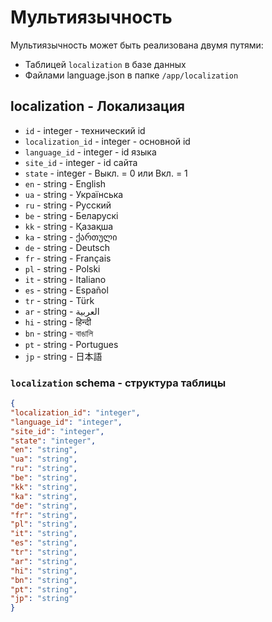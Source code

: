 # Мультиязычность
Мультиязычность может быть реализована двумя путями:
- Таблицей `localization` в базе данных
- Файлами language.json в папке `/app/localization`

## localization - Локализация
- `id` - integer - технический id
- `localization_id` - integer - основной id
- `language_id` - integer - id языка
- `site_id` - integer - id сайта
- `state` - integer - Выкл. = 0 или Вкл. = 1
- `en` - string - English
- `ua` - string - Українська
- `ru` - string - Русский
- `be` - string - Беларускі
- `kk` - string - Қазақша
- `ka` - string - ქართული
- `de` - string - Deutsch
- `fr` - string - Français
- `pl` - string - Polski
- `it` - string - Italiano
- `es` - string - Español
- `tr` - string - Türk
- `ar` - string - العربية
- `hi` - string - हिन्दी
- `bn` - string - বাঙালি
- `pt` - string - Portugues
- `jp` - string - 日本語
 
### `localization` schema - структура таблицы
```json
{
"localization_id": "integer",
"language_id": "integer",
"site_id": "integer",
"state": "integer",
"en": "string",
"ua": "string",
"ru": "string",
"be": "string",
"kk": "string",
"ka": "string",
"de": "string",
"fr": "string",
"pl": "string",
"it": "string",
"es": "string",
"tr": "string",
"ar": "string",
"hi": "string",
"bn": "string",
"pt": "string",
"jp": "string"
}
```
 
